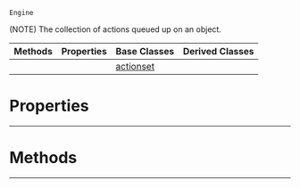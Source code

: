  `Engine`

(NOTE) The collection of actions queued up on an object.

|Methods|Properties|Base Classes|Derived Classes|
|---|---|---|---|
| | |[actionset](https://github.com/zeroengineteam/ZeroDocs/blob/master/code_reference/class_reference/actionset.markdown)| |


 #  Properties


---  
 #  Methods


---  
 

 